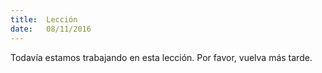 ```yaml
---
title:  Lección
date:   08/11/2016
---
```


Todavía estamos trabajando en esta lección. Por favor, vuelva más tarde.